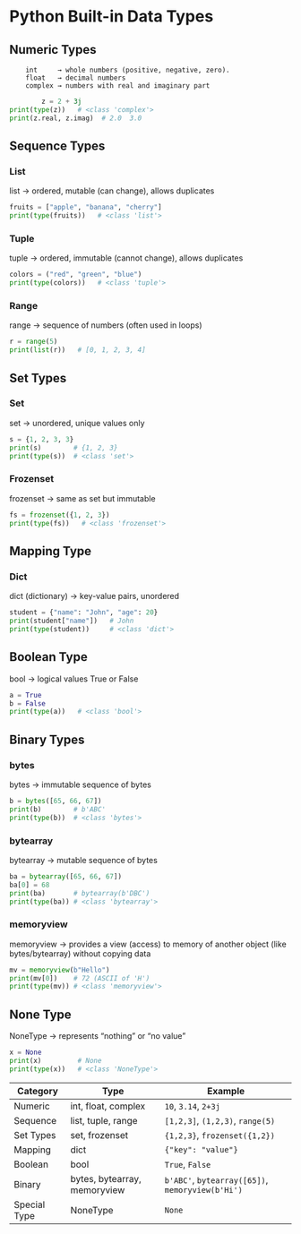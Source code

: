 # Python Built-in Data Types

## Numeric Types

        int     → whole numbers (positive, negative, zero).
        float   → decimal numbers
        complex → numbers with real and imaginary part
```py
        z = 2 + 3j
print(type(z))   # <class 'complex'>
print(z.real, z.imag)  # 2.0  3.0
```

## Sequence Types
    
### List
list → ordered, mutable (can change), allows duplicates
```py
fruits = ["apple", "banana", "cherry"]
print(type(fruits))   # <class 'list'>

```
### Tuple

tuple → ordered, immutable (cannot change), allows duplicates

```py
colors = ("red", "green", "blue")
print(type(colors))   # <class 'tuple'>

```

### Range
range → sequence of numbers (often used in loops)

```py
r = range(5)
print(list(r))   # [0, 1, 2, 3, 4]

```
## Set Types

### Set

set → unordered, unique values only

```py
s = {1, 2, 3, 3}
print(s)        # {1, 2, 3}
print(type(s))  # <class 'set'>

```

### Frozenset 

frozenset → same as set but immutable

```py
fs = frozenset({1, 2, 3})
print(type(fs))   # <class 'frozenset'>

```

## Mapping Type

### Dict

dict (dictionary) → key-value pairs, unordered

```py
student = {"name": "John", "age": 20}
print(student["name"])   # John
print(type(student))     # <class 'dict'>

```

## Boolean Type
bool → logical values True or False

```py
a = True
b = False
print(type(a))   # <class 'bool'>

```
## Binary Types

### bytes

bytes → immutable sequence of bytes

```py
b = bytes([65, 66, 67])
print(b)        # b'ABC'
print(type(b))  # <class 'bytes'>

```

### bytearray

bytearray → mutable sequence of bytes

```py
ba = bytearray([65, 66, 67])
ba[0] = 68
print(ba)       # bytearray(b'DBC')
print(type(ba)) # <class 'bytearray'>

```
### memoryview
memoryview → provides a view (access) to memory of another object (like bytes/bytearray) without copying data

```py
mv = memoryview(b"Hello")
print(mv[0])    # 72 (ASCII of 'H')
print(type(mv)) # <class 'memoryview'>

```
## None Type

NoneType → represents “nothing” or “no value”

```py
x = None
print(x)         # None
print(type(x))   # <class 'NoneType'>

```

| Category     | Type                         | Example                                          |
| ------------ | ---------------------------- | ------------------------------------------------ |
| Numeric      | int, float, complex          | `10`, `3.14`, `2+3j`                             |
| Sequence     | list, tuple, range           | `[1,2,3]`, `(1,2,3)`, `range(5)`                 |
| Set Types    | set, frozenset               | `{1,2,3}`, `frozenset({1,2})`                    |
| Mapping      | dict                         | `{"key": "value"}`                               |
| Boolean      | bool                         | `True`, `False`                                  |
| Binary       | bytes, bytearray, memoryview | `b'ABC'`, `bytearray([65])`, `memoryview(b'Hi')` |
| Special Type | NoneType                     | `None`                                           |
